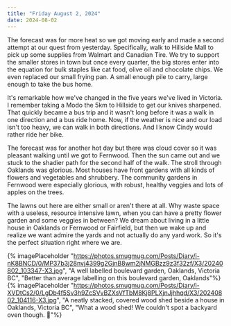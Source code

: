 ```yaml
---
title: "Friday August 2, 2024"
date: 2024-08-02
---
```

The forecast was for more heat so we got moving early and made a second attempt at our quest from yesterday. Specifically, walk to Hillside Mall to pick up some supplies from Walmart and Canadian Tire.  We try to support the smaller stores in town but once every quarter, the big stores enter into the equation for bulk staples like cat food, olive oil and chocolate chips.  We even replaced our small frying pan.  A small enough pile to carry, large enough to take the bus home.

It's remarkable how we've changed in the five years we've lived in Victoria.  I remember taking a Modo the 5km to Hillside to get our knives sharpened.  That quickly became a bus trip and it wasn't long before it was a walk in one direction and a bus ride home.  Now, if the weather is nice and our load isn't too heavy, we can walk in both directions.  And I know Cindy would rather ride her bike.

The forecast was for another hot day but there was cloud cover so it was pleasant walking until we got to Fernwood. Then the sun came out and we stuck to the shadier path for the second half of the walk.  The stroll through Oaklands was glorious.  Most houses have front gardens with all kinds of flowers and vegetables and shrubbery.  The community gardens in Fernwood were especially glorious, with robust, healthy veggies and lots of apples on the trees.

The lawns out here are either small or aren't there at all.  Why waste space with a useless, resource intensive lawn, when you can have a pretty flower garden and some veggies in between?  We dream about living in a little house in Oaklands or Fernwood or Fairfield, but then we wake up and realize we want admire the yards and not actually do any yard work.  So it's the perfect situation right where we are.

{% imagePlaceholder "https://photos.smugmug.com/Posts/Diary/i-nK8BNCD/0/MP37b3j28nvj4399g2GjnB8wm2jNMGBzz9z3f32zf/X3/20240802_103347-X3.jpg", "A well labelled boulevard garden, Oaklands, Victoria BC", "Better than average labelling on this boulevard garden, Oaklands"%}
{% imagePlaceholder "https://photos.smugmug.com/Posts/Diary/i-XVDtCs2/0/LgDb4f5Sv3h9ZcSVvBZXsVfTbM8Kj8PLXjnJjhhqd/X3/20240802_104116-X3.jpg", "A neatly stacked, covered wood shed beside a house in Oaklands, Victoria BC", "What a wood shed! We couldn't spot a backyard oven though. 🙁"%}
